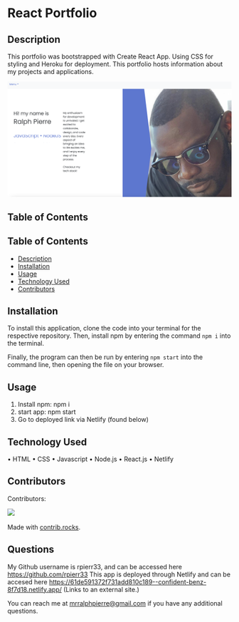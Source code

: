 
# React Portfolio

## Description
This portfolio was bootstrapped with Create React App. Using CSS for styling and Heroku for deployment. This portfolio hosts information about my projects and applications.


![Alt text](https://github.com/rpierr33/react-portfolio/blob/main/public/img/screenshot.png "react portfolio")

## Table of Contents
## Table of Contents
- [Description](#description)
- [Installation](#installation)
- [Usage](#usage)
- [Technology Used](#technology-used)
- [Contributors](#contributors)


## Installation

To install this application, clone the code into your terminal for the respective repository. Then, install npm by entering the command ```npm i```  into the terminal.

Finally, the program can then be run by entering ```npm start``` into the command line, then opening the file on your browser.

## Usage
1. Install npm: npm i
2. start app: npm start
3. Go to deployed link via Netlify (found below)


## Technology Used
•	HTML
•	CSS
•	Javascript
•	Node.js
•	React.js
•	Netlify


## Contributors
  
Contributors:

<a href="https://github.com/rpierr33/react-portfolio/graphs/contributors">
  <img src="https://contrib.rocks/image?repo=rpierr33/react-portfolio" />
</a>

Made with [contrib.rocks](https://contrib.rocks).


## Questions
My Github username is rpierr33, and can be accessed here https://github.com/rpierr33
This app is deployed through Netlify and can be accesed here https://61de591372f731add810c189--confident-benz-8f7d18.netlify.app/ (Links to an external site.)

You can reach me at mrralphpierre@gmail.com if you have any additional questions.


